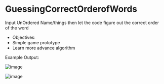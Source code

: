# GuessingCorrectOrderofWords
Input UnOrdered Name/things then let the code figure out the correct order of the word

- Objectives:
- Simple game prototype 
- Learn more advance algorithm

Example Output:

![image](https://user-images.githubusercontent.com/97081479/178096026-528a5f70-ef55-4a53-9357-0321d9d173d2.png)

![image](https://user-images.githubusercontent.com/97081479/178096068-bbd00af7-8f29-41c1-9be8-1992a28a9ce1.png)

